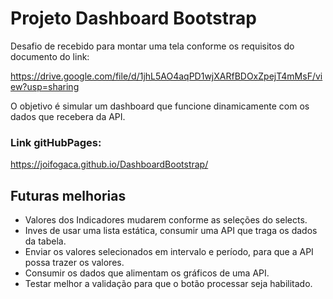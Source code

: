 # Projeto Dashboard Bootstrap 

Desafio de recebido para montar uma tela conforme os requisitos do documento do link:

https://drive.google.com/file/d/1jhL5AO4aqPD1wjXARfBDOxZpejT4mMsF/view?usp=sharing

O objetivo é simular um dashboard que funcione dinamicamente com os dados que recebera da API.

### Link gitHubPages:

https://joifogaca.github.io/DashboardBootstrap/

## Futuras melhorias

 - Valores dos Indicadores mudarem conforme as seleções do selects.
 - Inves de usar uma lista estática, consumir uma API que traga os dados da tabela.
 - Enviar os valores selecionados em intervalo e período, para que a API possa trazer os valores.
 - Consumir os dados que alimentam os gráficos de uma API.
 - Testar melhor a validação para que o botão processar seja habilitado.  
